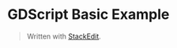 # GDScript Basic Example



> Written with [StackEdit](https://stackedit.io/).
<!--stackedit_data:
eyJoaXN0b3J5IjpbMjA3NDk4MDY2MV19
-->